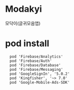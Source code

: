 # Modakyi
모닥이(글귀모음앱)


# pod install

```
  pod 'Firebase/Analytics'
  pod 'Firebase/Auth'
  pod 'Firebase/Database'
  pod 'Firebase/Messaging'
  pod 'GoogleSignIn', '5.0.2'
  pod 'Kingfisher', '~> 7.0'
  pod 'Google-Mobile-Ads-SDK'
```
